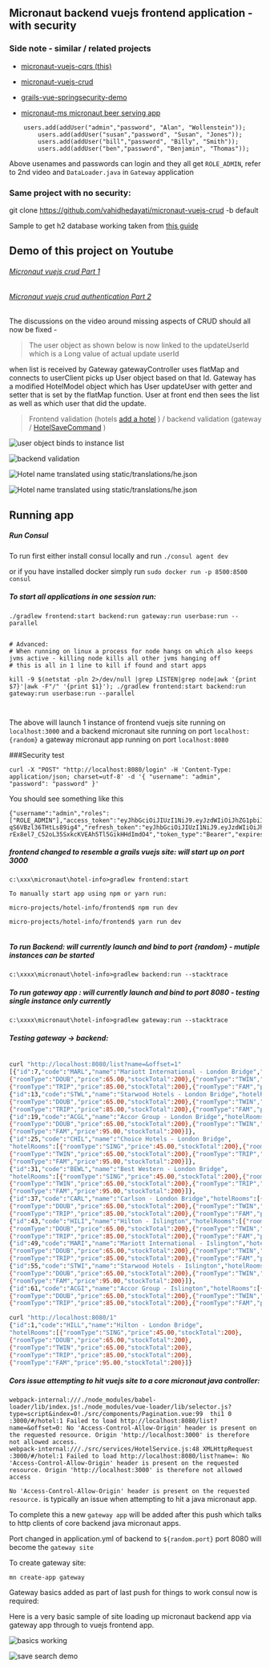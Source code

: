 Micronaut backend vuejs frontend application - with security
---


### Side note - similar / related projects
- [micronaut-vuejs-cqrs (this)](https://github.com/vahidhedayati/micronaut-vuejs-cqrs)

- [micronaut-vuejs-crud](https://github.com/vahidhedayati/micronaut-vuejs-crud)

- [grails-vue-springsecurity-demo](https://github.com/vahidhedayati/grails-vue-springsecurity-demo)

- [micronaut-ms micronaut beer serving app](https://github.com/vahidhedayati/micronaut-ms)


```
	users.add(addUser("admin","password", "Alan", "Wollenstein"));
		users.add(addUser("susan","password", "Susan", "Jones"));
		users.add(addUser("bill","password", "Billy", "Smith"));
		users.add(addUser("ben","password", "Benjamin", "Thomas"));

```

Above usenames and passwords can login and they all get `ROLE_ADMIN`, 
refer to 2nd video and `DataLoader.java` in `Gateway` application

### Same project with no security:
git clone https://github.com/vahidhedayati/micronaut-vuejs-crud -b default 




Sample to get h2 database working taken from [this guide](https://guides.micronaut.io/micronaut-data-access-jpa-hibernate/guide/index.html)

Demo of this project on Youtube
-----------
###### [Micronaut vuejs crud Part 1 ](https://www.youtube.com/watch?v=Lhg8p9zI8xA)
###### [Micronaut vuejs crud authentication Part 2](https://www.youtube.com/watch?v=bD4sDz1PuEQ)


The discussions on the video around missing aspects of CRUD should all now be fixed -
> The user object as shown below is now linked to the updateUserId which is a Long value of actual update userId
 
when list is received by Gateway gatewayController uses flatMap and connects to userClient picks up User object based on that Id.
Gateway has a modified HotelModel object which has User updateUser with getter and setter that is set by the flatMap function.
User at front end then sees the list as well as which user that did the update. 
  
>Frontend validation 
(hotels [add a hotel](https://github.com/vahidhedayati/micronaut-vuejs-crud/blob/master/frontend/src/components/hotel/HotelForm.vue#L9-L144) )
 / backend validation (gateway  / [HotelSaveCommand](https://github.com/vahidhedayati/micronaut-vuejs-crud/blob/master/gateway/src/main/java/gateway/adaptors/models/implementation/HotelSaveCommand.java#L22-L28) )
 
   
![user object binds to instance list](https://raw.githubusercontent.com/vahidhedayati/micronaut-vuejs-crud/master/docs/binding-to-userObject-for-listing-using-flatMap-inGateWayController.png)

![backend validation](https://raw.githubusercontent.com/vahidhedayati/micronaut-vuejs-crud/master/docs/backend-validation.png)


![Hotel name translated using static/translations/he.json](https://raw.githubusercontent.com/vahidhedayati/micronaut-vuejs-crud/master/docs/translations-backend-codes-translated.png)

![Hotel name translated using static/translations/he.json](https://raw.githubusercontent.com/vahidhedayati/micronaut-vuejs-crud/master/docs/translations-frontend-error-codes-translated.png)



Running app
----

##### Run Consul

To run first either install consul locally and run `./consul agent dev`

or if you have installed docker simply run `sudo docker run -p 8500:8500 consul`
 
 
 

##### To start all applications in one session run:

```
./gradlew frontend:start backend:run gateway:run userbase:run --parallel


# Advanced: 
# When running on linux a process for node hangs on which also keeps jvms active - killing node kills all other jvms hanging off
# this is all in 1 line to kill if found and start apps

kill -9 $(netstat -pln 2>/dev/null |grep LISTEN|grep node|awk '{print $7}'|awk -F"/" '{print $1}'); ./gradlew frontend:start backend:run gateway:run userbase:run --parallel



```

The above will launch 1 instance of frontend vuejs site running on `localhost:3000` 
and a backend micronaut site running on port `localhost:{random}` a gateway micronaut app running on port 
`localhost:8080` 


###Security test 
```
curl -X "POST" "http://localhost:8080/login" -H 'Content-Type: application/json; charset=utf-8' -d '{ "username": "admin", "password": "password" }'
```
You should see something like this
```
{"username":"admin","roles":["ROLE_ADMIN"],"access_token":"eyJhbGciOiJIUzI1NiJ9.eyJzdWIiOiJhZG1pbiIsIm5iZiI6MTU2NzA4OTQxNywicm9sZXMiOlsiUk9MRV9BRE1JTiJdLCJpc3MiOiJnYXRld2F5IiwiZXhwIjoxNTY3MDkzMDE3LCJpYXQiOjE1NjcwODk0MTd9.JxtuOp7KycOO_pERoBf3DTm-qS6VBzl36THtLs89ig4","refresh_token":"eyJhbGciOiJIUzI1NiJ9.eyJzdWIiOiJhZG1pbiIsIm5iZiI6MTU2NzA4OTQxNywicm9sZXMiOlsiUk9MRV9BRE1JTiJdLCJpc3MiOiJnYXRld2F5IiwiaWF0IjoxNTY3MDg5NDE3fQ.fYW-rEx8el7_C52oL35SxkcKVEAh5Tl5GikHHdImdO4","token_type":"Bearer","expires_in":3600}
```


##### frontend changed to resemble a grails vuejs site: will start up on port 3000
```
c:\xxx\micronaut\hotel-info>gradlew frontend:start

To manually start app using npm or yarn run:

micro-projects/hotel-info/frontend$ npm run dev   

micro-projects/hotel-info/frontend$ yarn run dev


```


##### To run Backend: will currently launch and bind to port {random}  - mutiple instances can be started

```
c:\xxxx\micronaut\hotel-info>gradlew backend:run --stacktrace

```


##### To run gateway app : will currently launch and bind to port  8080 - testing single instance only currently

```
c:\xxxx\micronaut\hotel-info>gradlew gateway:run --stacktrace

```


##### Testing gateway -> backend:

```bash

curl "http://localhost:8080/list?name=&offset=1"
[{"id":7,"code":"MARL","name":"Mariott International - London Bridge","hotelRooms":[{"roomType":"SING","price":45.00,"stockTotal":200},
{"roomType":"DOUB","price":65.00,"stockTotal":200},{"roomType":"TWIN","price":65.00,"stockTotal":200},
{"roomType":"TRIP","price":85.00,"stockTotal":200},{"roomType":"FAM","price":95.00,"stockTotal":200}]},
{"id":13,"code":"STWL","name":"Starwood Hotels - London Bridge","hotelRooms":[{"roomType":"SING","price":45.00,"stockTotal":200},
{"roomType":"DOUB","price":65.00,"stockTotal":200},{"roomType":"TWIN","price":65.00,"stockTotal":200},
{"roomType":"TRIP","price":85.00,"stockTotal":200},{"roomType":"FAM","price":95.00,"stockTotal":200}]},
{"id":19,"code":"ACGL","name":"Accor Group - London Bridge","hotelRooms":[{"roomType":"SING","price":45.00,"stockTotal":200},
{"roomType":"DOUB","price":65.00,"stockTotal":200},{"roomType":"TWIN","price":65.00,"stockTotal":200},{"roomType":"TRIP","price":85.00,"stockTotal":200},
{"roomType":"FAM","price":95.00,"stockTotal":200}]},
{"id":25,"code":"CHIL","name":"Choice Hotels - London Bridge",
"hotelRooms":[{"roomType":"SING","price":45.00,"stockTotal":200},{"roomType":"DOUB","price":65.00,"stockTotal":200},
{"roomType":"TWIN","price":65.00,"stockTotal":200},{"roomType":"TRIP","price":85.00,"stockTotal":200},
{"roomType":"FAM","price":95.00,"stockTotal":200}]},
{"id":31,"code":"BEWL","name":"Best Western - London Bridge",
"hotelRooms":[{"roomType":"SING","price":45.00,"stockTotal":200},{"roomType":"DOUB","price":65.00,"stockTotal":200},
{"roomType":"TWIN","price":65.00,"stockTotal":200},{"roomType":"TRIP","price":85.00,"stockTotal":200},
{"roomType":"FAM","price":95.00,"stockTotal":200}]},
{"id":37,"code":"CARL","name":"Carlson - London Bridge","hotelRooms":[{"roomType":"SING","price":45.00,"stockTotal":200},
{"roomType":"DOUB","price":65.00,"stockTotal":200},{"roomType":"TWIN","price":65.00,"stockTotal":200},
{"roomType":"TRIP","price":85.00,"stockTotal":200},{"roomType":"FAM","price":95.00,"stockTotal":200}]},
{"id":43,"code":"HILI","name":"Hilton - Islington","hotelRooms":[{"roomType":"SING","price":45.00,"stockTotal":200},
{"roomType":"DOUB","price":65.00,"stockTotal":200},{"roomType":"TWIN","price":65.00,"stockTotal":200},
{"roomType":"TRIP","price":85.00,"stockTotal":200},{"roomType":"FAM","price":95.00,"stockTotal":200}]},
{"id":49,"code":"MARI","name":"Mariott International - Islington","hotelRooms":[{"roomType":"SING","price":45.00,"stockTotal":200},
{"roomType":"DOUB","price":65.00,"stockTotal":200},{"roomType":"TWIN","price":65.00,"stockTotal":200},
{"roomType":"TRIP","price":85.00,"stockTotal":200},{"roomType":"FAM","price":95.00,"stockTotal":200}]},
{"id":55,"code":"STWI","name":"Starwood Hotels - Islington","hotelRooms":[{"roomType":"SING","price":45.00,"stockTotal":200},
{"roomType":"DOUB","price":65.00,"stockTotal":200},{"roomType":"TWIN","price":65.00,"stockTotal":200},{"roomType":"TRIP","price":85.00,"stockTotal":200},
{"roomType":"FAM","price":95.00,"stockTotal":200}]},
{"id":61,"code":"ACGI","name":"Accor Group - Islington","hotelRooms":[{"roomType":"SING","price":45.00,"stockTotal":200},
{"roomType":"DOUB","price":65.00,"stockTotal":200},{"roomType":"TWIN","price":65.00,"stockTotal":200},
{"roomType":"TRIP","price":85.00,"stockTotal":200},{"roomType":"FAM","price":95.00,"stockTotal":200}]}]

curl "http://localhost:8080/1"
{"id":1,"code":"HILL","name":"Hilton - London Bridge",
"hotelRooms":[{"roomType":"SING","price":45.00,"stockTotal":200},
{"roomType":"DOUB","price":65.00,"stockTotal":200},
{"roomType":"TWIN","price":65.00,"stockTotal":200},
{"roomType":"TRIP","price":85.00,"stockTotal":200},
{"roomType":"FAM","price":95.00,"stockTotal":200}]}

```

##### Cors issue attempting to hit vuejs site to a core micronaut java controller:

```
webpack-internal:///./node_modules/babel-loader/lib/index.js!./node_modules/vue-loader/lib/selector.js?type=script&index=0!./src/components/Pagination.vue:99  thi1 0
:3000/#/hotel:1 Failed to load http://localhost:8080/list?name=&offset=0: No 'Access-Control-Allow-Origin' header is present on the requested resource. Origin 'http://localhost:3000' is therefore not allowed access.
webpack-internal:///./src/services/HotelService.js:48 XMLHttpRequest
:3000/#/hotel:1 Failed to load http://localhost:8080/list?name=: No 'Access-Control-Allow-Origin' header is present on the requested resource. Origin 'http://localhost:3000' is therefore not allowed access
```

 `No 'Access-Control-Allow-Origin' header is present on the requested resource.` is typically an issue when attempting to hit a java micronaut app.
 
 To complete this a new `gateway app` will be added after this push which talks to http clients of core backend java micronaut apps.   

Port changed in application.yml of backend to `${random.port}` port 8080 will become the `gateway site`

To create gateway site:

`mn create-app gateway`

Gateway basics added as part of last push for things to work consul now is required:


Here is a very basic sample of site loading up micronaut backend app via gateway app through to vuejs frontend app.

![basics working](https://raw.githubusercontent.com/vahidhedayati/micronaut-vuejs-crud/master/docs/working-with-pagination-vuejs.png)

![save search demo](https://raw.githubusercontent.com/vahidhedayati/micronaut-vuejs-crud/master/docs/save-search-demo.png)

